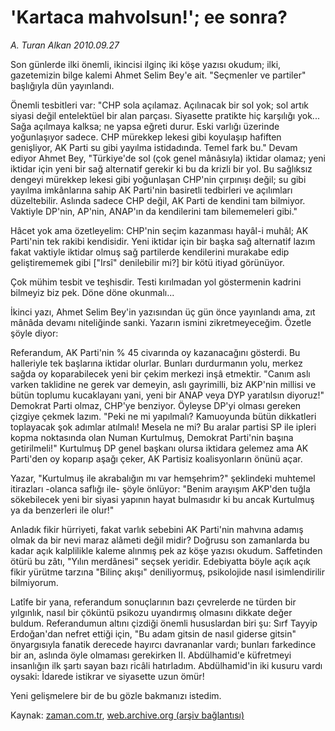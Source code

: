 # 'Kartaca mahvolsun!'; ee sonra?

*A. Turan Alkan 2010.09.27*

<td class="news-spot">
<p>Son günlerde ilki önemli, ikincisi ilginç iki köşe yazısı okudum; ilki, gazetemizin bilge kalemi Ahmet Selim Bey'e ait. "Seçmenler ve partiler" başlığıyla dün yayınlandı.</p>
<p><p>Önemli tesbitleri var: "CHP sola açılamaz. Açılınacak bir sol yok; sol artık siyasi değil entelektüel bir alan parçası. Siyasette pratikte hiç karşılığı yok... Sağa açılmaya kalksa; ne yapsa eğreti durur. Eski varlığı üzerinde yoğunlaşıyor sadece. CHP mürekkep lekesi gibi koyulaşıp hafiften genişliyor, AK Parti su gibi yayılma istidadında. Temel fark bu." Devam ediyor Ahmet Bey, "Türkiye'de sol (çok genel mânâsıyla) iktidar olamaz; yeni iktidar için yeni bir sağ alternatif gerekir ki bu da krizli bir yol. Bu sağlıksız dengeyi mürekkep lekesi gibi yoğunlaşan CHP'nin çırpınışı değil; su gibi yayılma imkânlarına sahip AK Parti'nin basiretli tedbirleri ve açılımları düzeltebilir. Aslında sadece CHP değil, AK Parti de kendini tam bilmiyor. Vaktiyle DP'nin, AP'nin, ANAP'ın da kendilerini tam bilememeleri gibi."
<p> Hâcet yok ama özetleyelim: CHP'nin seçim kazanması hayâl-i muhâl; AK Parti'nin tek rakibi kendisidir. Yeni iktidar için bir başka sağ alternatif lazım fakat vaktiyle iktidar olmuş sağ partilerde kendilerini murakabe edip geliştirememek gibi ["Irsî" denilebilir mi?] bir kötü itiyad görünüyor.
<p> Çok mühim tesbit ve teşhisdir. Testi kırılmadan yol göstermenin kadrini bilmeyiz biz pek. Döne döne okunmalı...
<p> İkinci yazı, Ahmet Selim Bey'in yazısından üç gün önce yayınlandı ama, zıt mânâda devamı niteliğinde sanki. Yazarın ismini zikretmeyeceğim. Özetle şöyle diyor:
<p> Referandum, AK Parti'nin % 45 civarında oy kazanacağını gösterdi. Bu halleriyle tek başlarına iktidar olurlar. Bunları durdurmanın yolu, merkez sağda oy koparabilecek yeni bir çekim merkezi inşâ etmektir. "Canım aslı varken taklidine ne gerek var demeyin, aslı gayrimilli, biz AKP'nin millisi ve bütün toplumu kucaklayanı yani, yeni bir ANAP veya DYP yaratılsın diyoruz!" Demokrat Parti olmaz, CHP'ye benziyor. Öyleyse DP'yi olması gereken çizgiye çekmek lazım. "Peki ne mi yapılmalı? Kamuoyunda bütün dikkatleri toplayacak şok adımlar atılmalı! Mesela ne mi? Bu aralar partisi SP ile ipleri kopma noktasında olan Numan Kurtulmuş, Demokrat Parti'nin başına getirilmeli!" Kurtulmuş DP genel başkanı olursa iktidara gelemez ama AK Parti'den oy koparıp aşağı çeker, AK Partisiz koalisyonların önünü açar.
<p> Yazar, "Kurtulmuş ile akrabalığın mı var hemşehrim?" şeklindeki muhtemel itirazları -olanca saflığı ile- şöyle önlüyor: "Benim arayışım AKP'den tuğla sökebilecek yeni bir siyasi yapının hayat bulmasıdır ki bu ancak Kurtulmuş ya da benzerleri ile olur!"
<p> Anladık fikir hürriyeti, fakat varlık sebebini AK Parti'nin mahvına adamış olmak da bir nevi maraz alâmeti değil midir? Doğrusu son zamanlarda bu kadar açık kalplilikle kaleme alınmış pek az köşe yazısı okudum. Saffetinden ötürü bu zâtı, "Yılın merdânesi" seçsek yeridir. Edebiyatta böyle açık açık fikir yürütme tarzına "Bilinç akışı" deniliyormuş, psikolojide nasıl isimlendirilir bilmiyorum.
<p> Latîfe bir yana, referandum sonuçlarının bazı çevrelerde ne türden bir yılgınlık, nasıl bir çöküntü psikozu uyandırmış olmasını dikkate değer buldum. Referandumun altını çizdiği önemli hususlardan biri şu: Sırf Tayyip Erdoğan'dan nefret ettiği için, "Bu adam gitsin de nasıl giderse gitsin" önyargısıyla fanatik derecede hayırcı davrananlar vardı; bunları farkedince bir an, aslında öyle olmaması gerekirken II. Abdülhamid'e küfretmeyi insanlığın ilk şartı sayan bazı ricâli hatırladım. Abdülhamid'in iki kusuru vardı oysaki: İdarede istikrar ve siyasette uzun ömür!
<p> Yeni gelişmelere bir de bu gözle bakmanızı istedim.</p>
<a href="http://web.archive.org/web/20101121003052/mailto:t.alkan@zaman.com.tr">
</a></p></p></p></p></p></p></p></p></p></td>

Kaynak: [zaman.com.tr](http://zaman.com.tr/yazar.do?yazino=1032417), [web.archive.org (arşiv bağlantısı)](http://web.archive.org/web/20101121003052/http://www.zaman.com.tr:80/yazar.do?yazino=1032417)
